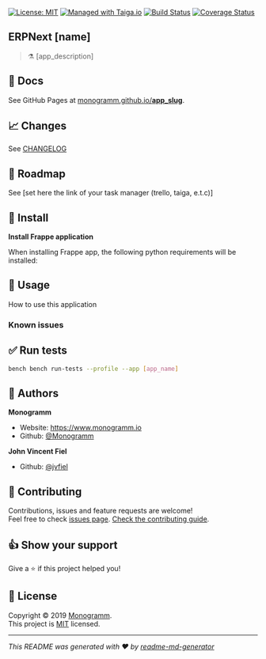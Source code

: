 [uri_license]: https://opensource.org/licenses/MIT

[uri_license_image]: https://img.shields.io/badge/license-MIT-blue

[![License: MIT][uri_license_image]][uri_license]
[![Managed with Taiga.io](https://img.shields.io/badge/managed%20with-TAIGA.io-709f14.svg)](https://tree.taiga.io/project/monogrammbot-[your_project]/ "Managed with Taiga.io")
[![Build Status](https://travis-ci.org/Monogramm/[your_app_name].svg)](https://travis-ci.org/Monogramm/erpnext_template)
[![Coverage Status](https://coveralls.io/repos/github/Monogramm/erpnext_ocr/badge.svg?branch=master)](https://coveralls.io/github/Monogramm/erpnext_template?branch=master)

## ERPNext [name]

> :alembic: [app_description]

## :blue_book: Docs

See GitHub Pages at [monogramm.github.io/__app_slug__](https://monogramm.github.io/__app_slug__/).

## :chart_with_upwards_trend: Changes

See [CHANGELOG](./CHANGELOG.md)

## :bookmark: Roadmap

See [set here the link of your task manager (trello, taiga, e.t.c)]
## :construction: Install



**Install Frappe application**



When installing Frappe app, the following python requirements will be installed:


## :rocket: Usage
How to use this application



### Known issues


## :white_check_mark: Run tests

```sh
bench bench run-tests --profile --app [app_name]
```

## :bust_in_silhouette: Authors

**Monogramm**

-   Website: <https://www.monogramm.io>
-   Github: [@Monogramm](https://github.com/Monogramm)

**John Vincent Fiel**

-   Github: [@jvfiel](https://github.com/jvfiel)

## :handshake: Contributing

Contributions, issues and feature requests are welcome!<br />Feel free to check [issues page](https://github.com/[project_name]/issues).
[Check the contributing guide](./CONTRIBUTING.md).<br />

## :thumbsup: Show your support

Give a :star: if this project helped you!

## :page_facing_up: License

Copyright © 2019 [Monogramm](https://github.com/Monogramm).<br />
This project is [MIT](uri_license) licensed.

* * *

_This README was generated with :heart: by [readme-md-generator](https://github.com/kefranabg/readme-md-generator)_
